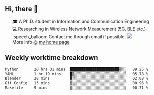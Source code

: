 <h2 > Hi, there 👋 </h3>

<div >
 <ul>
 🎓 A Ph.D. student in Information and Communication Engineering <br>
 💻 Researching in Wireless Network Measurement (5G, BLE etc.)<br>
 :speech_balloon: Contact me through email if possible: <a href="mailto:ethanjia@sjtu.edu.cn"><img src="https://img.shields.io/badge/-ethanjia@sjtu.edu.cn-c14438?style=plastic&logo=Gmail&logoColor=white&link=mailto:mailto:ethanjia@sjtu.edu.cn"></a> <br>
  More info @ <a href="https://haifengjia.github.io">my home page</a>
 </ul>
</div>

<h2 >
Weekly worktime breakdown
</h1>


<!--START_SECTION:waka-->

```txt
Python       20 hrs 31 mins  ██████████████████████▒░░   89.25 %
YAML         1 hr 19 mins    █▒░░░░░░░░░░░░░░░░░░░░░░░   05.78 %
Blender      28 mins         ▓░░░░░░░░░░░░░░░░░░░░░░░░   02.08 %
Git Config   13 mins         ▒░░░░░░░░░░░░░░░░░░░░░░░░   00.96 %
Makefile     9 mins          ▒░░░░░░░░░░░░░░░░░░░░░░░░   00.71 %
```

<!--END_SECTION:waka-->


